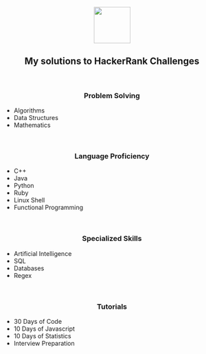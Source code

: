 <p align="center">
    <a href="https://www.hackerrank.com/greeneyedgeek">
        <img height=85 src="https://d3keuzeb2crhkn.cloudfront.net/hackerrank/assets/styleguide/logo_wordmark-f5c5eb61ab0a154c3ed9eda24d0b9e31.svg">
    </a>
    <br>
    <h2 align="center">My solutions to HackerRank Challenges</h2>
</p>
<div align="left">
    <br/>
    <h3 align="center">Problem Solving</h3>
    <ul>
        <li>Algorithms</li>
        <li>Data Structures</li>
        <li>Mathematics</li>
    </ul>
    <br/>
    <h3 align="center">Language Proficiency</h3>
    <ul>
        <li>C++</li>
        <li>Java</li>
        <li>Python</li>
        <li>Ruby</li>
        <li>Linux Shell</li>
        <li>Functional Programming</li>
    </ul>
    <br/>
    <h3 align="center">Specialized Skills</h3>
    <ul>
        <li>Artificial Intelligence</li>
        <li>SQL</li>
        <li>Databases</li>
        <li>Regex</li>
    </ul>
    <br/>
    <h3 align="center">Tutorials</h3>
    <ul>
        <li>30 Days of Code</li>
        <li>10 Days of Javascript</li>
        <li>10 Days of Statistics</li>
        <li>Interview Preparation</li>
    </ul>
    <br/>
</div>


